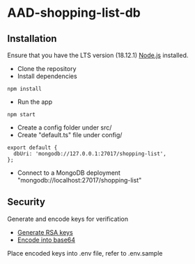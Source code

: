 # AAD-shopping-list-db

## Installation

Ensure that you have the LTS version (18.12.1) [Node.js](https://nodejs.org/en/) installed.

- Clone the repository
- Install dependencies
```
npm install
```
- Run the app
```
npm start
```

- Create a config folder under src/
- Create "default.ts" file under config/
```
export default {
  dbUri: 'mongodb://127.0.0.1:27017/shopping-list',
};
```
- Connect to a MongoDB deployment "mongodb://localhost:27017/shopping-list"

## Security

Generate and encode keys for verification
- [Generate RSA keys](https://travistidwell.com/jsencrypt/demo/)
- [Encode into base64](https://www.base64encode.org/)

Place encoded keys into .env file, refer to .env.sample
